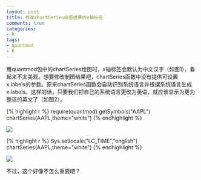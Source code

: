 ```yaml
---
layout: post
title: 修改chartSeries绘图结果的x轴标签
comments: true
categories:
- R
tags:
- quantmod
- R
---
```


用quantmod包中的chartSeries绘图时，x轴标签会默认为中文汉字（如图1），看起来不太美观。想要修改制图结果吧，chartSeries函数中没有提供可设置x.labels的参数。原来chartSeries函数会自动识别系统语言并根据系统语言生成x.labels。这样的话，只要我们把自己的系统语言更改为英语，就应该显示为更为整洁的英文了（如图2）。

{% highlight r %}
require(quantmod)
getSymbols("AAPL")
chartSeries(AAPL,theme="white")
{% endhighlight %}


<img  class="aligncenter" src="https://github.com/dengyishuo/dengyishuo.github.com/blob/master/image/chartSeries_1.png?raw=true" />

{% highlight r %}
Sys.setlocale("LC_TIME","english")
chartSeries(AAPL,theme="white")
{% endhighlight %}

<img class="aligncenter" src="https://github.com/dengyishuo/dengyishuo.github.com/blob/master/image/chartSeries_2.png?raw=true"/>

不过，这个好像不怎么重要吧？
